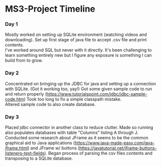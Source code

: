 # MS3-Project Timeline
### Day 1  
Mostly worked on setting up SQLite environment (watching videos and downloading). Set up first stage of java file to accept .csv file and print contents.  
I've worked around SQL but never with it directly. It's been challenging to learn something entirely new but I figure any exposure is something I can build from to grow.  
### Day 2  
Concentrated on bringing up the JDBC for java and setting up a connection with SQLite. (Got it working too, yay!) Got some given sample code to run and return properly (https://www.tutorialspoint.com/jdbc/jdbc-sample-code.htm) Took too long to fix a simple classpath mistake.  
Altered sample code to also create database.
### Day 3  
Placed jdbc connector in another class to reduce clutter. Made so running also populates databases with table "Columns" listing A through J. Conducted some research about JFrame as it seems to be the common graphical aid to Java applications (https://www.java-made-easy.com/java-jframe.html) and JFrame w/ buttons (https://javatutorial.net/jframe-buttons-listeners-text-fields). Began process of parsing the csv files contents and transposing to a SQLite database.
